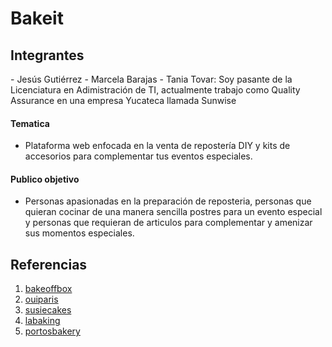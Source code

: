 # Bakeit

<h2>Integrantes</h2>
- Jesús Gutiérrez
- Marcela Barajas
- Tania Tovar: Soy pasante de la Licenciatura en Adimistración de TI, actualmente trabajo como Quality Assurance en una empresa Yucateca llamada Sunwise

<h4>Tematica</h4>

- Plataforma web enfocada en la venta de repostería DIY y kits de accesorios para complementar tus eventos especiales.

<h4>Publico objetivo</h4>

- Personas apasionadas en la preparación de reposteria, personas que quieran cocinar de una manera sencilla postres para un evento especial y personas que requieran de articulos para complementar y amenizar sus momentos especiales.

<h2>Referencias</h2>

1. [bakeoffbox](https://bakeoffbox.co.uk/)
2. [ouiparis](https://ouiparis.ec/)
3. [susiecakes](http://susiecakes.com/)
4. [labaking](https://labaking.com/#!home)
5. [portosbakery](https://www.portosbakery.com)
